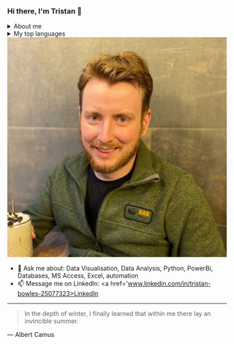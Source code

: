 ### Hi there, I'm Tristan 👋

<details>
<summary>About me</summary>
<p>With over 10 years experience working for Network Rail, currently managing the Development Team on the North East Route and developing the access plan for future years.  I work with various stakeholders to develop an planning strategy for accessing and maintaining the railway across North East England, which includes resolving cross-route conflicts and disputes and agreeing late notice disruptive change.
 </p><p>
An aspiring data scientist, I am currently undertaking bootcamp with HyperionDev in my spare time to hone my programming and data analysis skills. After learning how to code during my MSc degree at York, I have continued to expand my knowledge and have taught myself to code in a number of languages such as Python, Visual Basic, HTML, CSS, jQuery, PHP, MYSQL, Bootstrap, Django. I also have experience building websites (in my spare time) and writing databases.</p>
</details>

<details>
<summary>My top languages</summary>
 
| Rank | Languages |
|-----:|-----------|
|     1| Python    |
|     2| SQL       |
|     3| VBA       |
 
</details>


<picture>
 <source media="(prefers-color-scheme: dark)" srcset="242596082_10159345034331992_1803981174984505845_n.jpg">
 <source media="(prefers-color-scheme: light)" srcset="242596082_10159345034331992_1803981174984505845_n.jpg">
 <img alt="Tristan Bowles" src="242596082_10159345034331992_1803981174984505845_n.jpg">
</picture>

- 💬 Ask me about: Data Visualisation, Data Analysis, Python, PowerBi, Databases, MS Access, Excel, automation
- 📫 Message me on LinkedIn: <a href='www.linkedin.com/in/tristan-bowles-25077323>LinkedIn</a>


<!--
**trisvandis/trisvandis** is a ✨ _special_ ✨ repository because its `README.md` (this file) appears on your GitHub profile.

Here are some ideas to get you started:

- 🔭 I’m currently working on ...
- 🌱 I’m currently learning ...
- 👯 I’m looking to collaborate on ...
- 🤔 I’m looking for help with ...
- 💬 Ask me about ...
- 📫 How to reach me: ...
- 😄 Pronouns: ...
- ⚡ Fun fact: ...
-->

---
> In the depth of winter, I finally learned that within me there lay an invincible summer.
> 
— Albert Camus


